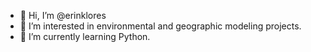 - 👋 Hi, I’m @erinklores
- 👀 I’m interested in environmental and geographic modeling projects.
- 🌱 I’m currently learning Python.

<!---
erinklores/erinklores is a ✨ special ✨ repository because its `README.md` (this file) appears on your GitHub profile.
You can click the Preview link to take a look at your changes.
--->
